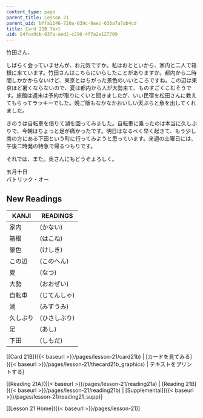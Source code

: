 ```yaml
---
content_type: page
parent_title: Lesson 21
parent_uid: bffa1146-720a-039c-9aec-636a7a7ab4cd
title: Card 21B Text
uid: 84faa9cb-037a-aed2-c290-4f7a2a127709
---
```


竹田さん、

しばらく会っていませんが、お元気ですか。私はおとといから、家内と二人で箱根に来ています。竹田さんはこちらにいらしたことがありますか。都内から二時間しかかからないけど、東京とはちがった景色のいいところですね。この辺は東京ほど暑くならないので、夏は都内から人が大勢来て、ものすごくこむそうです。旅館は週末は予約が取りにくいと聞きましたが、いい民宿を松田さんに教えてもらってラッキーでした。晩ご飯もなかなかおいしい天ぷらと魚を出してくれました。

きのうは自転車を借りて湖を回ってみました。自転車に乗ったのは本当に久しぶりで、今朝はちょっと足が痛かったです。明日はなるべく早く起きて、もう少し南の方にある下田という町に行ってみようと思っています。来週の土曜日には、午後二時発の特急で帰るつもりです。

それでは、また。奥さんにもどうぞよろしく。

五月十日  
パトリック・オー

New Readings
------------

| KANJI | READINGS |
| --- | --- |
| 家内 | (かない) |
| 箱根 | (はこね) |
| 景色 | (けしき) |
| この辺 | (このへん) |
| 夏 | (なつ) |
| 大勢 | (おおぜい) |
| 自転車 | (じてんしゃ) |
| 湖 | (みずうみ) |
| 久しぶり | (ひさしぶり) |
| 足 | (あし) |
| 下田 | (しもだ) 

\[[Card 21B]({{< baseurl >}}/pages/lesson-21/card21b) | [カードを見てみる]({{< baseurl >}}/pages/lesson-21/thecard21b_graphics) | テキストをプリントする\]

\[[Reading 21A]({{< baseurl >}}/pages/lesson-21/reading21a) | [Reading 21B]({{< baseurl >}}/pages/lesson-21/reading21b) | [Supplemental]({{< baseurl >}}/pages/lesson-21/reading21_supp)\]

\[[Lesson 21 Home]({{< baseurl >}}/pages/lesson-21)\]